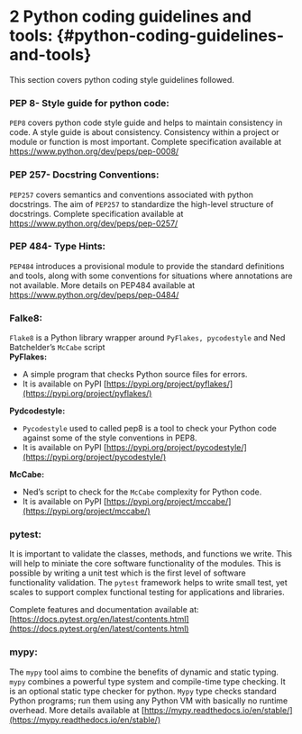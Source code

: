 <!--- @file
  python_coding_guidelines_and_tools.md for Python Development Process and Coding Standards Specification

  Copyright (c) 2020, Intel Corporation. All rights reserved.<BR>

  Redistribution and use in source (original document form) and 'compiled'
  forms (converted to PDF, epub, HTML and other formats) with or without
  modification, are permitted provided that the following conditions are met:

  1) Redistributions of source code (original document form) must retain the
     above copyright notice, this list of conditions and the following
     disclaimer as the first lines of this file unmodified.

  2) Redistributions in compiled form (transformed to other DTDs, converted to
     PDF, epub, HTML and other formats) must reproduce the above copyright
     notice, this list of conditions and the following disclaimer in the
     documentation and/or other materials provided with the distribution.

  THIS DOCUMENTATION IS PROVIDED BY TIANOCORE PROJECT "AS IS" AND ANY EXPRESS OR
  IMPLIED WARRANTIES, INCLUDING, BUT NOT LIMITED TO, THE IMPLIED WARRANTIES OF
  MERCHANTABILITY AND FITNESS FOR A PARTICULAR PURPOSE ARE DISCLAIMED. IN NO
  EVENT SHALL TIANOCORE PROJECT  BE LIABLE FOR ANY DIRECT, INDIRECT, INCIDENTAL,
  SPECIAL, EXEMPLARY, OR CONSEQUENTIAL DAMAGES (INCLUDING, BUT NOT LIMITED TO,
  PROCUREMENT OF SUBSTITUTE GOODS OR SERVICES; LOSS OF USE, DATA, OR PROFITS;
  OR BUSINESS INTERRUPTION) HOWEVER CAUSED AND ON ANY THEORY OF LIABILITY,
  WHETHER IN CONTRACT, STRICT LIABILITY, OR TORT (INCLUDING NEGLIGENCE OR
  OTHERWISE) ARISING IN ANY WAY OUT OF THE USE OF THIS DOCUMENTATION, EVEN IF
  ADVISED OF THE POSSIBILITY OF SUCH DAMAGE.

-->


# **2 Python coding guidelines and tools:** {#python-coding-guidelines-and-tools}

This section covers python coding style guidelines followed.

###	PEP 8- Style guide for python code: 
`PEP8` covers python code style guide and helps to maintain consistency in code. A style guide is about consistency. Consistency within a project or module or function is most important. Complete specification available at 
https://www.python.org/dev/peps/pep-0008/
 
###	PEP 257- Docstring Conventions: 
`PEP257` covers semantics and conventions associated with python docstrings. The aim of `PEP257` to standardize the high-level structure of docstrings. Complete specification available at https://www.python.org/dev/peps/pep-0257/

###	PEP 484- Type Hints: 
`PEP484` introduces a provisional module to provide the standard definitions and tools, along with some conventions for situations where annotations are not available. More details on PEP484 available at
https://www.python.org/dev/peps/pep-0484/



###   **Falke8:** 
`Flake8` is a Python library wrapper around `PyFlakes, pycodestyle` and Ned Batchelder’s `McCabe` script<br>
  __PyFlakes:__

  *    A simple program that checks Python source files for errors.
  *    It is available on PyPI [https://pypi.org/project/pyflakes/](https://pypi.org/project/pyflakes/)

__Pydcodestyle:__

  *    `Pycodestyle` used to called pep8 is a tool to check your Python code against some of    the style conventions in PEP8.
  *    It is available on PyPI [https://pypi.org/project/pycodestyle/](https://pypi.org/project/pycodestyle/)

__McCabe:__

  *    Ned’s script to check for the `McCabe` complexity for Python code.
  *    It is available on PyPI [https://pypi.org/project/mccabe/](https://pypi.org/project/mccabe/)

###   **pytest:**

It is important to validate the classes, methods, and functions we write. This will help to miniate the core software functionality of the modules. This is possible by writing a unit test which is the first level of software functionality validation. The `pytest` framework helps to write small test, yet scales to support complex functional testing for applications and libraries.

Complete features and documentation available at:  [https://docs.pytest.org/en/latest/contents.html](https://docs.pytest.org/en/latest/contents.html)

###   **mypy**:

The `mypy` tool aims to combine the benefits of dynamic and static typing. `mypy` combines a powerful type system and compile-time type checking. It is an optional static type checker for python. `Mypy` type checks standard Python programs; run them using any Python VM with basically no runtime overhead. More details available at
[https://mypy.readthedocs.io/en/stable/](https://mypy.readthedocs.io/en/stable/)

        
    